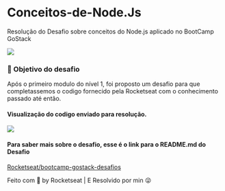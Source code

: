 # Conceitos-de-Node.Js
Resolução do Desafio sobre conceitos do Node.js aplicado no BootCamp GoStack
<div>
    <article>
<a target="_blank" rel="noopener noreferrer" href="/Rocketseat/bootcamp-gostack-desafios/blob/master/desafio-conceitos-nodejs/assets/nodejs-example.png"><img src="https://camo.githubusercontent.com/d25397e9df01fe7882dcc1cbc96bdf052ffd7d0c/68747470733a2f2f73746f726167652e676f6f676c65617069732e636f6d2f676f6c64656e2d77696e642f626f6f7463616d702d676f737461636b2f6865616465722d6465736166696f732e706e67" style="max-width:100%;"></a>
</p>
<h3>🚀 Objetivo do desafio</h3>
<p> Após o primeiro modulo do nível 1, foi proposto um desafio para que completassemos o codigo fornecido pela Rocketseat com o conhecimento passado até então.</p>

<h4> Visualização do codigo enviado para resolução. </h4>
<img src="https://github.com/Rocketseat/bootcamp-gostack-desafios/raw/master/desafio-conceitos-nodejs/assets/nodejs-example.png" style="max-width:100%;">

<h4> Para saber mais sobre o desafio, esse é o link para o README.md do Desafio </h4>

<a href="https://github.com/Rocketseat/bootcamp-gostack-desafios/tree/master/desafio-conceitos-nodejs#calendar-entrega">Rocketseat/bootcamp-gostack-desafios</a>


<p>Feito com <g-emoji class="g-emoji" alias="purple_heart" fallback-src="https://github.githubassets.com/images/icons/emoji/unicode/1f49c.png">💜</g-emoji> by Rocketseat | E Resolvido por min 😜 </p>
</article>
      </div>
